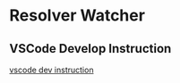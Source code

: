 # Resolver Watcher

## VSCode Develop Instruction
[vscode dev instruction](vscode_dev_instruction.md)
